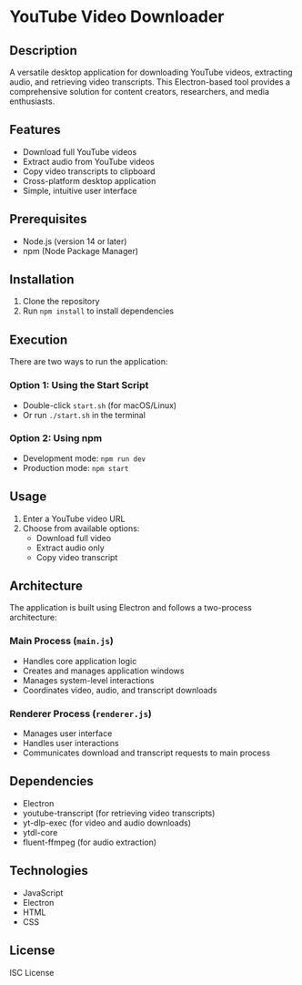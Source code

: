 # YouTube Video Downloader

## Description
A versatile desktop application for downloading YouTube videos, extracting audio, and retrieving video transcripts. This Electron-based tool provides a comprehensive solution for content creators, researchers, and media enthusiasts.

## Features
- Download full YouTube videos
- Extract audio from YouTube videos
- Copy video transcripts to clipboard
- Cross-platform desktop application
- Simple, intuitive user interface

## Prerequisites
- Node.js (version 14 or later)
- npm (Node Package Manager)

## Installation
1. Clone the repository
2. Run `npm install` to install dependencies

## Execution
There are two ways to run the application:

### Option 1: Using the Start Script
- Double-click `start.sh` (for macOS/Linux)
- Or run `./start.sh` in the terminal

### Option 2: Using npm
- Development mode: `npm run dev`
- Production mode: `npm start`

## Usage
1. Enter a YouTube video URL
2. Choose from available options:
   - Download full video
   - Extract audio only
   - Copy video transcript

## Architecture
The application is built using Electron and follows a two-process architecture:

### Main Process (`main.js`)
- Handles core application logic
- Creates and manages application windows
- Manages system-level interactions
- Coordinates video, audio, and transcript downloads

### Renderer Process (`renderer.js`)
- Manages user interface
- Handles user interactions
- Communicates download and transcript requests to main process

## Dependencies
- Electron
- youtube-transcript (for retrieving video transcripts)
- yt-dlp-exec (for video and audio downloads)
- ytdl-core
- fluent-ffmpeg (for audio extraction)

## Technologies
- JavaScript
- Electron
- HTML
- CSS

## License
ISC License
